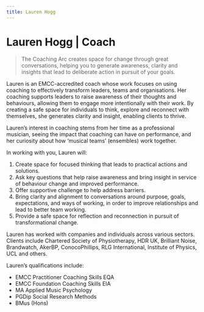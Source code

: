 ```yaml
---
title: Lauren Hogg
---
```

# Lauren&nbsp;Hogg&nbsp;|&nbsp;Coach

> The Coaching Arc creates space for change through great conversations, helping you to generate awareness, clarity and insights that lead to deliberate action in pursuit of your goals.

Lauren is an EMCC-accredited coach whose work focuses on using coaching to effectively transform leaders, teams and organisations. Her coaching supports leaders to raise awareness of their thoughts and behaviours, allowing them to engage more intentionally with their work. By creating a safe space for individuals to think, explore and reconnect with themselves, she generates clarity and insight, enabling clients to thrive.

Lauren’s interest in coaching stems from her time as a professional musician, seeing the impact that coaching can have on performance, and her curiosity about how ‘musical teams’ (ensembles) work together. 

In working with you, Lauren will:
1. Create space for focused thinking that leads to practical actions and solutions.
2. Ask key questions that help raise awareness and bring insight in service of behaviour change and improved performance.
3. Offer supportive challenge to help address barriers.
4. Bring clarity and alignment to conversations around purpose, goals, expectations, and ways of working, in order to improve relationships and lead to better team working.
5. Provide a safe space for reflection and reconnection in pursuit of transformational change.

Lauren has worked with companies and individuals across various sectors. Clients include Chartered Society of Physiotherapy, HDR UK, Brilliant Noise, Brandwatch, AkerBP, ConocoPhillips, RLG International, Institute of Physics, UCL and others. 

Lauren’s qualifications include: 
- EMCC Practitioner Coaching Skills EQA 
- EMCC Foundation Coaching Skills EIA
- MA Applied Music Psychology
- PGDip Social Research Methods 
- BMus (Hons)
